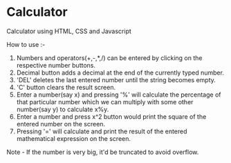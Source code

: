 # Calculator
Calculator using HTML, CSS and Javascript

How to use :-

1. Numbers and operators(+,-,*,/) can be entered by clicking on the respective number buttons.
2. Decimal button adds a decimal at the end of the currently typed number.
3. 'DEL' deletes the last entered number until the string becomes empty.
4. 'C' button clears the result screen.
5. Enter a number(say x) and pressing '%' will calculate the percentage of that particular number which we can multiply with some other number(say y) to calculate x%y.
6. Enter a number and press x^2 button would print the square of the entered number on the screen.
7. Pressing '=' will calculate and print the result of the entered mathematical expression on the screen.

Note - If the number is very big, it'd be truncated to avoid overflow.
